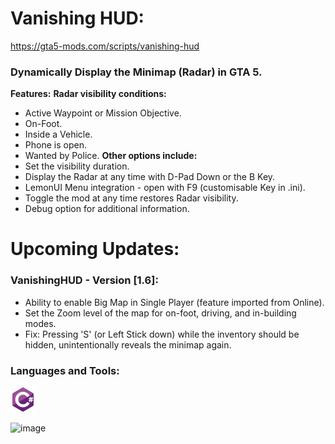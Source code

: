 # <b>Vanishing HUD:</b>
https://gta5-mods.com/scripts/vanishing-hud

### Dynamically Display the Minimap (Radar) in GTA 5. 
**Features:** 
**Radar visibility conditions:**
- Active Waypoint or Mission Objective. 
- On-Foot. 
- Inside a Vehicle. 
- Phone is open. 
- Wanted by Police. 
**Other options include:** 
- Set the visibility duration. 
- Display the Radar at any time with D-Pad Down or the B Key. 
- LemonUI Menu integration - open with F9 (customisable Key in .ini). 
- Toggle the mod at any time restores Radar visibility. 
- Debug option for additional information. 


# Upcoming Updates: 
### VanishingHUD - Version [1.6]: 
- Ability to enable Big Map in Single Player (feature imported from Online).
- Set the Zoom level of the map for on-foot, driving, and in-building modes. 
- Fix: Pressing 'S' (or Left Stick down) while the inventory should be hidden, unintentionally reveals the minimap again. 

<h3 align="left">Languages and Tools:</h3>
<p align="left"> 
  <a href="https://www.w3schools.com/cs/" target="_blank" rel="noreferrer"> 
    <img src="https://raw.githubusercontent.com/devicons/devicon/master/icons/csharp/csharp-original.svg" alt="csharp" width="40" height="40"/> 
  </a> 
</p>

![image](https://github.com/sonny-dev/sonny-dev/assets/54631241/8659cad1-de8a-465a-b89a-f947cad015ce)

